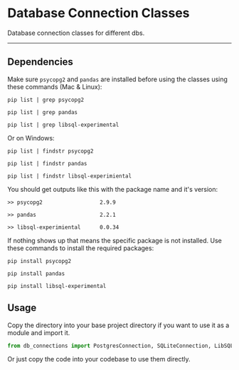# Database Connection Classes
Database connection classes for different dbs.


---
## Dependencies
Make sure `psycopg2` and `pandas` are installed before using the classes using these commands (Mac & Linux):
```shell
pip list | grep psycopg2
```
```shell
pip list | grep pandas
```
```shell
pip list | grep libsql-experimental
```
Or on Windows:
```shell
pip list | findstr psycopg2
```
```shell
pip list | findstr pandas
```
```shell
pip list | findstr libsql-experimiental
```

You should get outputs like this with the package name and it's version:
```
>> psycopg2                  2.9.9
```
```
>> pandas                    2.2.1
```
```
>> libsql-experimiental      0.0.34
```

If nothing shows up that means the specific package is not installed. Use these commands to install the required packages:
```shell
pip install psycopg2
```
```shell
pip install pandas
```
```shell
pip install libsql-experimental
```


## Usage
Copy the directory into your base project directory if you want to use it as a module and import it.
```python
from db_connections import PostgresConnection, SQLiteConnection, LibSQLConnection_Experimental, db_type
```

Or just copy the code into your codebase to use them directly.
